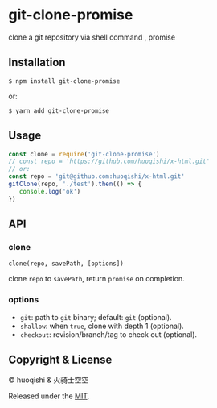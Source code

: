 # git-clone-promise

clone a git repository via shell command , promise

## Installation

```
$ npm install git-clone-promise
```

or:

```
$ yarn add git-clone-promise
```

## Usage

```js
const clone = require('git-clone-promise')
// const repo = 'https://github.com/huoqishi/x-html.git'
// or:
const repo = 'git@github.com:huoqishi/x-html.git'
gitClone(repo, './test').then(() => {
   console.log('ok')
})
```

## API

### clone

`clone(repo, savePath, [options])`

clone `repo` to `savePath`, return `promise` on completion.

### options

- `git`:  path to `git` binary; default: `git` (optional).
- `shallow`:  when `true`, clone with depth 1 (optional).
- `checkout`:  revision/branch/tag to check out (optional).

## Copyright & License

© huoqishi & 火骑士空空

Released under the [MIT](https://choosealicense.com/licenses/isc/).